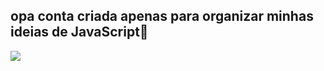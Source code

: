 ## opa conta criada apenas para organizar minhas ideias de JavaScript👋

![](https://preview.redd.it/passe-todos-os-memes-de-esqueleto-que-voc%C3%AA-tiver-v0-413mcrngvjib1.png?width=978&format=png&auto=webp&s=e0e3371aef38d95e49e3fc0963dc34d15383df49)

<!--
**albertainsten/albertainsten** is a ✨ _special_ ✨ repository because its `README.md` (this file) appears on your GitHub profile.

Here are some ideas to get you started:

- 🔭 I’m currently working on ...
- 🌱 I’m currently learning ...
- 👯 I’m looking to collaborate on ...
- 🤔 I’m looking for help with ...
- 💬 Ask me about ...
- 📫 How to reach me: ...
- 😄 Pronouns: ...
- ⚡ Fun fact: ...
-->
